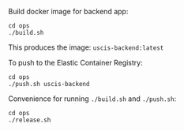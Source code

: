 Build docker image for backend app:

```
cd ops
./build.sh
```

This produces the image: `uscis-backend:latest`

To push to the Elastic Container Registry:

```
cd ops
./push.sh uscis-backend
```

Convenience for running `./build.sh` and `./push.sh`:

```
cd ops
./release.sh
```

